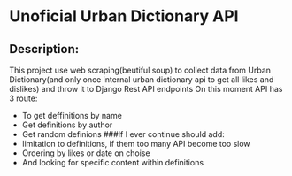 # Unoficial Urban Dictionary API
## Description:
This project use web scraping(beutiful soup) to collect data from Urban Dictionary(and only once internal urban dictionary api to get all likes and dislikes) and throw it to Django Rest API endpoints
On this moment API has 3 route:
  - To get deffinitions by name
  - Get definitions by author
  - Get random definions
###If I ever continue should add:
  - limitation to definitions, if them too many API become too slow
  - Ordering by likes or date on choise
  - And looking for specific content within definitions
